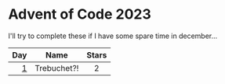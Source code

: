# Advent of Code 2023

I'll try to complete these if I have some spare time in december...

|                    Day                     |             Name              | Stars |
|-------------------------------------------:|:-----------------------------:|:-----:|
|  [1](https://adventofcode.com/2023/day/1)  |          Trebuchet?!          |   2   |
